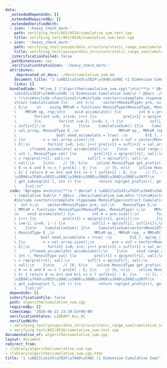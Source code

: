 ```yaml
---
data:
  _extendedDependsOn: []
  _extendedRequiredBy: []
  _extendedVerifiedWith:
  - icon: ':heavy_check_mark:'
    path: verifying_test/AOJ/0516/cumulative_sum.test.cpp
    title: verifying_test/AOJ/0516/cumulative_sum.test.cpp
  - icon: ':heavy_check_mark:'
    path: verifying_test/yosupo/data_structure/static_range_sum/cumulative_sum.test.cpp
    title: verifying_test/yosupo/data_structure/static_range_sum/cumulative_sum.test.cpp
  _isVerificationFailed: false
  _pathExtension: cpp
  _verificationStatusIcon: ':heavy_check_mark:'
  attributes:
    _deprecated_at_docs: ./docs/cumulative_sum.md
    document_title: "1 \u6B21\u5143\u7D2F\u7A4D\u548C (1 Dimension Cumulative Sum)"
    links: []
  bundledCode: "#line 2 \"algorithm/cumulative_sum.cpp\"\n\n/**\n * @brief 1 \u6B21\
    \u5143\u7D2F\u7A4D\u548C (1 Dimension Cumulative Sum)\n * @docs ./docs/cumulative_sum.md\n\
    \ */\n\n#include <functional>\n#include <vector>\ntemplate <typename MonoidType>\n\
    struct CumulativeSum {\n    int n;\n    vector<MonoidType> pre, suf;\n    MonoidType\
    \ E;\n    \n    using MMtoM = function< MonoidType(MonoidType, MonoidType) >;\n\
    \    MMtoM op, rop;\n\n    void accumulate() {\n        int m = pre.size();\n\
    \        for(int i=0; i+1<m; i++) {\n            pre[i+1] = op(pre[i+1], pre[i]);\n\
    \        }\n        for(int i=m-2; i>=0; i--) {\n            suf[i] = op(suf[i],\
    \ suf[i+1]);\n        }\n    }\n\n    CumulativeSum() {}\n    CumulativeSum(vector<MonoidType>\
    \ val_array, MonoidType E_,\n                  MMtoM op_, MMtoM rop_ = MMtoM(),\n\
    \                  bool need_accumulate = true) :\n        E(E_), op(op_), rop(rop_)\
    \ {\n        n = val_array.size();\n        pre = suf = vector<MonoidType>(n+2,\
    \ E);\n        for(int i=0; i<n; i++) pre[i+1] = suf[i+1] = val_array[i];\n  \
    \      if(need_accumulate) accumulate();\n    }\n\n    void range_apply(int l,\
    \ int r, MonoidType val) {\n        pre[l+1] = op(pre[l+1], val);\n        pre[r+1]\
    \ = rop(pre[r+1], val);\n        suf[r] = op(suf[r], val);\n        suf[l] = rop(suf[l],\
    \ val);\n    }\n\n    // [0, k)\n    inline MonoidType get_prefix(int k) { return\
    \ 0 <= k and k <= n ? pre[k] : E; }\n    // [k, n)\n    inline MonoidType get_suffix(int\
    \ k) { return 0 <= k+1 and k+1 <= n ? suf[k+1] : E; }\n    // [l, r) (rop \u304C\
    \u5B9A\u7FA9\u3055\u308C\u3066\u308B\u3068\u304D\u306E\u307F)\n    inline MonoidType\
    \ get_subseq(int l, int r) {\n        return rop(get_prefix(r), get_prefix(l));\n\
    \    }\n};\n"
  code: "#pragma once\n\n/**\n * @brief 1 \u6B21\u5143\u7D2F\u7A4D\u548C (1 Dimension\
    \ Cumulative Sum)\n * @docs ./docs/cumulative_sum.md\n */\n\n#include <functional>\n\
    #include <vector>\ntemplate <typename MonoidType>\nstruct CumulativeSum {\n  \
    \  int n;\n    vector<MonoidType> pre, suf;\n    MonoidType E;\n    \n    using\
    \ MMtoM = function< MonoidType(MonoidType, MonoidType) >;\n    MMtoM op, rop;\n\
    \n    void accumulate() {\n        int m = pre.size();\n        for(int i=0; i+1<m;\
    \ i++) {\n            pre[i+1] = op(pre[i+1], pre[i]);\n        }\n        for(int\
    \ i=m-2; i>=0; i--) {\n            suf[i] = op(suf[i], suf[i+1]);\n        }\n\
    \    }\n\n    CumulativeSum() {}\n    CumulativeSum(vector<MonoidType> val_array,\
    \ MonoidType E_,\n                  MMtoM op_, MMtoM rop_ = MMtoM(),\n       \
    \           bool need_accumulate = true) :\n        E(E_), op(op_), rop(rop_)\
    \ {\n        n = val_array.size();\n        pre = suf = vector<MonoidType>(n+2,\
    \ E);\n        for(int i=0; i<n; i++) pre[i+1] = suf[i+1] = val_array[i];\n  \
    \      if(need_accumulate) accumulate();\n    }\n\n    void range_apply(int l,\
    \ int r, MonoidType val) {\n        pre[l+1] = op(pre[l+1], val);\n        pre[r+1]\
    \ = rop(pre[r+1], val);\n        suf[r] = op(suf[r], val);\n        suf[l] = rop(suf[l],\
    \ val);\n    }\n\n    // [0, k)\n    inline MonoidType get_prefix(int k) { return\
    \ 0 <= k and k <= n ? pre[k] : E; }\n    // [k, n)\n    inline MonoidType get_suffix(int\
    \ k) { return 0 <= k+1 and k+1 <= n ? suf[k+1] : E; }\n    // [l, r) (rop \u304C\
    \u5B9A\u7FA9\u3055\u308C\u3066\u308B\u3068\u304D\u306E\u307F)\n    inline MonoidType\
    \ get_subseq(int l, int r) {\n        return rop(get_prefix(r), get_prefix(l));\n\
    \    }\n};\n"
  dependsOn: []
  isVerificationFile: false
  path: algorithm/cumulative_sum.cpp
  requiredBy: []
  timestamp: '2020-06-21 23:39:53+09:00'
  verificationStatus: LIBRARY_ALL_AC
  verifiedWith:
  - verifying_test/yosupo/data_structure/static_range_sum/cumulative_sum.test.cpp
  - verifying_test/AOJ/0516/cumulative_sum.test.cpp
documentation_of: algorithm/cumulative_sum.cpp
layout: document
redirect_from:
- /library/algorithm/cumulative_sum.cpp
- /library/algorithm/cumulative_sum.cpp.html
title: "1 \u6B21\u5143\u7D2F\u7A4D\u548C (1 Dimension Cumulative Sum)"
---
```

